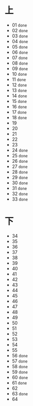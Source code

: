 # 上
- 01    `done`
- 02    `done`
- 03    `done`
- 04    `done`
- 05    `done`
- 06    `done`
- 07    `done` 
- 08    `done`
- 09    `done`
- 10    `done`
- 11    `done` 
- 12    `done`
- 13    `done`
- 14    `done`
- 15    `done`
- 16    `done`
- 17    `done`
- 18    `done`
- 19  
- 20  
- 21  
- 22  
- 23  
- 24    `done`
- 25    `done`
- 26    `done`
- 27    `done`
- 28    `done`
- 29    `done`
- 30    `done`
- 31    `done`
- 32    `done`
- 33    `done`

# 下  
- 34  
- 35  
- 36  
- 37  
- 38  
- 39  
- 40  
- 41  
- 42  
- 43  
- 44  
- 45  
- 46  
- 47  
- 48  
- 49  
- 50  
- 51  
- 52  
- 53  
- 54  
- 55  
- 56    `done` 
- 57    `done` 
- 58    `done`     
- 59    `done`
- 60    `done` 
- 61    `done`
- 62  
- 63    `done` 
- 64  
